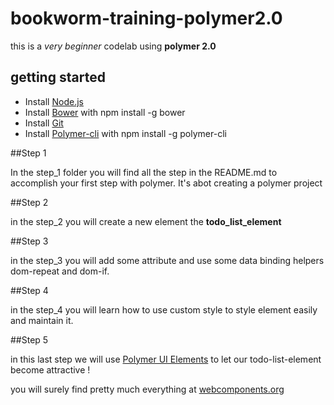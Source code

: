 # bookworm-training-polymer2.0

this is a _very beginner_ codelab using **polymer 2.0**

## getting started

* Install [Node.js](https://nodejs.org/en/)
* Install [Bower](https://bower.io/) with npm install -g bower
* Install [Git](https://git-scm.com/)
* Install [Polymer-cli](https://www.polymer-project.org/1.0/docs/tools/polymer-cli) with npm install -g polymer-cli

##Step 1

In the step_1 folder you will find all the step in the README.md to accomplish your first step with polymer. It's abot creating a polymer project

##Step 2

in the step_2 you will create a new element the **todo_list_element**


##Step 3

in the step_3 you will add some attribute and use some data binding helpers dom-repeat and dom-if.


##Step 4

in the step_4 you will learn how to use custom style to style element easily and maintain it.


##Step 5

in this last step we will use [Polymer UI Elements](https://www.webcomponents.org/collection/PolymerElements/paper-ui-elements) to let our todo-list-element become attractive !

you will surely find pretty much everything at [webcomponents.org](https://www.webcomponents.org/)